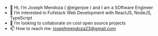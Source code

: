 - 👋 Hi, I’m Joseph Mendoza ( @eigenjoe ) and I am a SOftware Engineer
- 👀 I’m interested in Fullstack Web Development with ReactJS, NodeJS, TypeScript
- 💞️ I’m looking to collaborate on cool open source projects
- 📫 How to reach me: josephmendoza23@gmail.com

<!---
eigenjoe/eigenjoe is a ✨ special ✨ repository because its `README.md` (this file) appears on your GitHub profile.
You can click the Preview link to take a look at your changes.
--->
